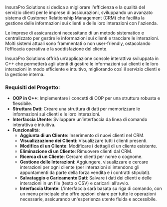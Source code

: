 InsuraPro Solutions si dedica a migliorare l'efficienza e la qualità del servizio clienti per le imprese di assicurazioni, sviluppando un avanzato sistema di Customer Relationship Management (CRM) che facilita la gestione delle informazioni sui clienti e delle loro interazioni con l'azienda.

Le imprese di assicurazioni necessitano di un metodo sistematico e centralizzato per gestire le informazioni sui clienti e tracciare le interazioni. Molti sistemi attuali sono frammentati o non user-friendly, ostacolando l’efficacia operativa e la soddisfazione del cliente.

InsuraPro Solutions offrirà un’applicazione console interattiva sviluppata in C++ che permetterà agli utenti di gestire le informazioni sui clienti e le loro interazioni in modo efficiente e intuitivo, migliorando così il servizio clienti e la gestione interna.

### Requisiti del Progetto:

- **OOP in C++**: Implementare i concetti di OOP per una struttura robusta e flessibile.
- **Struttura Dati**: Creare una struttura di dati per memorizzare le informazioni sui clienti e le loro interazioni.
- **Interfaccia Utente**: Sviluppare un’interfaccia da linea di comando interattiva e intuitiva.
- **Funzionalità**:
  - **Aggiunta di un Cliente**: Inserimento di nuovi clienti nel CRM.
  - **Visualizzazione dei Clienti**: Visualizzare tutti i clienti presenti.
  - **Modifica di un Cliente**: Modificare i dettagli di un cliente esistente.
  - **Eliminazione di un Cliente**: Rimuovere clienti dal CRM.
  - **Ricerca di un Cliente**: Cercare clienti per nome o cognome.
  - **Gestione delle Interazioni**: Aggiungere, visualizzare e cercare interazioni per ogni cliente (per interazioni si intendono gli appuntamenti da parte della forza vendita e i contratti stipulati).
  - **Salvataggio e Caricamento Dati**: Salvare i dati dei clienti e delle interazioni in un file (testo o CSV) e caricarli all’avvio.
  - **Interfaccia Utente**: L’interfaccia sarà basata su riga di comando, con un menu principale che offre opzioni chiare per tutte le operazioni necessarie, assicurando un'esperienza utente fluida e accessibile.
